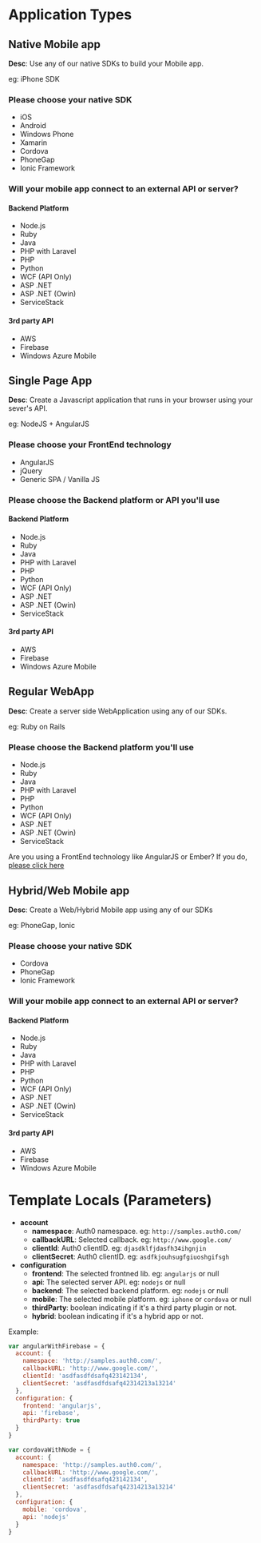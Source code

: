 # Application Types
## Native Mobile app
**Desc**: Use any of our native SDKs to build your Mobile app.

eg: iPhone SDK
### Please choose your native SDK
* iOS
* Android
* Windows Phone
* Xamarin
* Cordova
* PhoneGap
* Ionic Framework

### Will your mobile app connect to an external API or server?

#### Backend Platform
* Node.js
* Ruby
* Java
* PHP with Laravel
* PHP
* Python
* WCF (API Only)
* ASP .NET
* ASP .NET (Owin)
* ServiceStack

#### 3rd party API
* AWS
* Firebase
* Windows Azure Mobile

## Single Page App
**Desc**: Create a Javascript application that runs in your browser using your sever's API.

eg: NodeJS + AngularJS

### Please choose your FrontEnd technology

* AngularJS
* jQuery
* Generic SPA / Vanilla JS

### Please choose the Backend platform or API you'll use

#### Backend Platform
* Node.js
* Ruby
* Java
* PHP with Laravel
* PHP
* Python
* WCF (API Only)
* ASP .NET
* ASP .NET (Owin)
* ServiceStack

#### 3rd party API
* AWS
* Firebase
* Windows Azure Mobile

## Regular WebApp
**Desc**: Create a server side WebApplication using any of our SDKs.

eg: Ruby on Rails

### Please choose the Backend platform you'll use

* Node.js
* Ruby
* Java
* PHP with Laravel
* PHP
* Python
* WCF (API Only)
* ASP .NET
* ASP .NET (Owin)
* ServiceStack

Are you using a FrontEnd technology like AngularJS or Ember? If you do, [please click here](http://go.to.spa/)


## Hybrid/Web Mobile app
**Desc**: Create a Web/Hybrid Mobile app using any of our SDKs

eg: PhoneGap, Ionic
### Please choose your native SDK
* Cordova
* PhoneGap
* Ionic Framework

### Will your mobile app connect to an external API or server?

#### Backend Platform
* Node.js
* Ruby
* Java
* PHP with Laravel
* PHP
* Python
* WCF (API Only)
* ASP .NET
* ASP .NET (Owin)
* ServiceStack

#### 3rd party API
* AWS
* Firebase
* Windows Azure Mobile


# Template Locals (Parameters)

* __account__
  * __namespace__: Auth0 namespace. eg: `http://samples.auth0.com/`
  * __callbackURL__: Selected callback. eg: `http://www.google.com/`
  * __clientId__: Auth0 clientID. eg: `djasdklfjdasfh34ihgnjin`
  * __clientSecret__: Auth0 clientID. eg: `asdfkjouhsugfgiuoshgifsgh`
* __configuration__
  * __frontend__: The selected frontned lib. eg: `angularjs` or null
  * __api__: The selected server API. eg: `nodejs` or null
  * __backend__: The selected backend platform. eg: `nodejs` or null
  * __mobile__: The selected mobile platform. eg: `iphone` or `cordova` or null
  * __thirdParty__: boolean indicating if it's a third party plugin or not.
  * __hybrid__: boolean indicating if it's a hybrid app or not.

Example:

````js
var angularWithFirebase = {
  account: {
    namespace: 'http://samples.auth0.com/',
    callbackURL: 'http://www.google.com/',
    clientId: 'asdfasdfdsafq423142134',
    clientSecret: 'asdfasdfdsafq42314213a13214'
  },
  configuration: {
    frontend: 'angularjs',
    api: 'firebase',
    thirdParty: true
  }
}

var cordovaWithNode = {
  account: {
    namespace: 'http://samples.auth0.com/',
    callbackURL: 'http://www.google.com/',
    clientId: 'asdfasdfdsafq423142134',
    clientSecret: 'asdfasdfdsafq42314213a13214'
  },
  configuration: {
    mobile: 'cordova',
    api: 'nodejs'
  }
}
````








